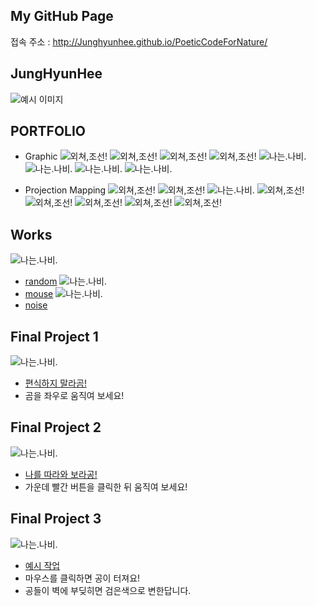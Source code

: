 ## My GitHub Page

접속 주소 : <http://Junghyunhee.github.io/PoeticCodeForNature/>

## JungHyunHee
![예시 이미지](./ply.jpg)


## PORTFOLIO
 * Graphic
 ![외쳐,조선!](./ii.jpg)
 ![외쳐,조선!](./qq.png)
 ![외쳐,조선!](./ww.png)
 ![외쳐,조선!](./ee.png)
 ![나는.나비.](./uu.png)
 ![나는.나비.](./tt.png)
 ![나는.나비.](./yy.png)
 ![나는.나비.](./rr.png)

 * Projection Mapping
  ![외쳐,조선!](./dd.jpeg)
   ![외쳐,조선!](./gg.jpeg)
   ![나는.나비.](./hh.png)
    ![외쳐,조선!](./ff.jpeg)
     ![외쳐,조선!](./ss.jpeg)
      ![외쳐,조선!](./pp.jpeg)
       ![외쳐,조선!](./aa.jpeg)
        ![외쳐,조선!](./oo.jpeg)


## Works
![나는.나비.](./4-1.png)
* [random](./4/)
![나는.나비.](./5-1.png)
* [mouse](./5/)
![나는.나비.](./6-1.png)
* [noise](./6/)  
## Final Project 1
![나는.나비.](./1-1.png)
* [편식하지 말라곰!](./1/)
* 곰을 좌우로 움직여 보세요!
## Final Project 2
![나는.나비.](./2-2.png)
* [나를 따라와 보라공!](./2/)
* 가운데 빨간 버튼을 클릭한 뒤 움직여 보세요!
## Final Project 3
![나는.나비.](./3.png)
* [예시 작업](./3F/)
* 마우스를 클릭하면 공이 터져요!
* 공들이 벽에 부딪히면 검은색으로 변한답니다.
